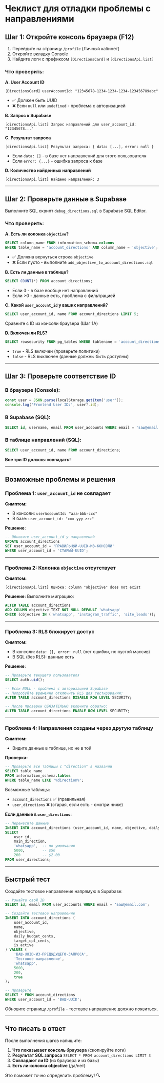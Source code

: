 # Чеклист для отладки проблемы с направлениями

## Шаг 1: Откройте консоль браузера (F12)

1. Перейдите на страницу `/profile` (Личный кабинет)
2. Откройте вкладку Console
3. Найдите логи с префиксом `[DirectionsCard]` и `[directionsApi.list]`

### Что проверить:

**A. User Account ID**
```
[DirectionsCard] userAccountId: "12345678-1234-1234-1234-123456789abc"
```
- ✅ Должен быть UUID
- ❌ Если `null` или `undefined` - проблема с авторизацией

**B. Запрос к Supabase**
```
[directionsApi.list] Запрос направлений для user_account_id: "12345678..."
```

**C. Результат запроса**
```
[directionsApi.list] Результат запроса: { data: [...], error: null }
```
- Если `data: []` - в базе нет направлений для этого пользователя
- Если `error: {...}` - ошибка запроса к базе

**D. Количество найденных направлений**
```
[directionsApi.list] Найдено направлений: 3
```

---

## Шаг 2: Проверьте данные в Supabase

Выполните SQL скрипт `debug_directions.sql` в Supabase SQL Editor.

### Что проверить:

**A. Есть ли колонка `objective`?**
```sql
SELECT column_name FROM information_schema.columns 
WHERE table_name = 'account_directions' AND column_name = 'objective';
```
- ✅ Должна вернуться строка `objective`
- ❌ Если пусто - выполните `add_objective_to_account_directions.sql`

**B. Есть ли данные в таблице?**
```sql
SELECT COUNT(*) FROM account_directions;
```
- Если 0 - в базе вообще нет направлений
- Если >0 - данные есть, проблема с фильтрацией

**C. Какой `user_account_id` у ваших направлений?**
```sql
SELECT user_account_id, name FROM account_directions LIMIT 5;
```
Сравните с ID из консоли браузера (Шаг 1A)

**D. Включен ли RLS?**
```sql
SELECT rowsecurity FROM pg_tables WHERE tablename = 'account_directions';
```
- `true` - RLS включен (проверьте политики)
- `false` - RLS выключен (данные должны быть доступны)

---

## Шаг 3: Проверьте соответствие ID

### В браузере (Console):
```javascript
const user = JSON.parse(localStorage.getItem('user'));
console.log('Frontend User ID:', user?.id);
```

### В Supabase (SQL):
```sql
SELECT id, username, email FROM user_accounts WHERE email = 'ваш@email.com';
```

### В таблице направлений (SQL):
```sql
SELECT user_account_id, name FROM account_directions;
```

**Все три ID должны совпадать!**

---

## Возможные проблемы и решения

### Проблема 1: `user_account_id` не совпадает

**Симптом:**
- В консоли: `userAccountId: "aaa-bbb-ccc"`
- В базе: `user_account_id: "xxx-yyy-zzz"`

**Решение:**
```sql
-- Обновите user_account_id у направлений
UPDATE account_directions 
SET user_account_id = 'ПРАВИЛЬНЫЙ-UUID-ИЗ-КОНСОЛИ'
WHERE user_account_id = 'СТАРЫЙ-UUID';
```

---

### Проблема 2: Колонка `objective` отсутствует

**Симптом:**
```
[directionsApi.list] Ошибка: column "objective" does not exist
```

**Решение:**
Выполните миграцию:
```sql
ALTER TABLE account_directions 
ADD COLUMN objective TEXT NOT NULL DEFAULT 'whatsapp' 
CHECK (objective IN ('whatsapp', 'instagram_traffic', 'site_leads'));
```

---

### Проблема 3: RLS блокирует доступ

**Симптом:**
- В консоли: `data: [], error: null` (нет ошибки, но пустой массив)
- В SQL (без RLS): данные есть

**Решение:**
```sql
-- Проверьте текущего пользователя
SELECT auth.uid();

-- Если NULL - проблема с авторизацией Supabase
-- Попробуйте временно отключить RLS для тестирования:
ALTER TABLE account_directions DISABLE ROW LEVEL SECURITY;

-- После проверки ОБЯЗАТЕЛЬНО включите обратно:
ALTER TABLE account_directions ENABLE ROW LEVEL SECURITY;
```

---

### Проблема 4: Направления созданы через другую таблицу

**Симптом:**
- Видите данные в таблице, но не в той

**Проверка:**
```sql
-- Проверьте все таблицы с "direction" в названии
SELECT table_name 
FROM information_schema.tables 
WHERE table_name LIKE '%direction%';
```

Возможные таблицы:
- `account_directions` ✅ (правильная)
- `user_directions` ❌ (старая, если есть - смотри ниже)

**Если данные в `user_directions`:**
```sql
-- Перенесите данные
INSERT INTO account_directions (user_account_id, name, objective, daily_budget_cents, target_cpl_cents)
SELECT 
    user_id,
    main_direction,
    'whatsapp',  -- по умолчанию
    5000,        -- $50
    200          -- $2.00
FROM user_directions;
```

---

## Быстрый тест

Создайте тестовое направление напрямую в Supabase:

```sql
-- Узнайте свой ID
SELECT id, email FROM user_accounts WHERE email = 'ваш@email.com';

-- Создайте тестовое направление
INSERT INTO account_directions (
    user_account_id, 
    name, 
    objective, 
    daily_budget_cents, 
    target_cpl_cents,
    is_active
) VALUES (
    'ВАШ-UUID-ИЗ-ПРЕДЫДУЩЕГО-ЗАПРОСА',
    'Тестовое направление',
    'whatsapp',
    5000,
    200,
    true
);

-- Проверьте
SELECT * FROM account_directions 
WHERE user_account_id = 'ВАШ-UUID';
```

Обновите страницу `/profile` - тестовое направление должно появиться.

---

## Что писать в ответ

После выполнения шагов напишите:

1. **Что показывает консоль браузера** (скопируйте логи)
2. **Результат SQL запроса** `SELECT * FROM account_directions LIMIT 3`
3. **Совпадают ли ID** (из браузера и из базы)
4. **Есть ли колонка objective** (да/нет)

Это поможет точно определить проблему! 🔍

